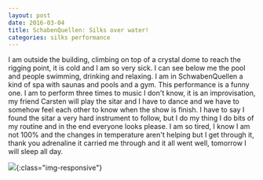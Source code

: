 ```yaml
---
layout: post
date: 2016-03-04
title: SchabenQuellen: Silks over water!
categories: silks performance
---
```


I am outside the building, climbing on top of a crystal dome to reach the
rigging point, it is cold and I am so very sick. I can see below me the pool and
people swimming, drinking and relaxing. I am in SchwabenQuellen a kind of spa
with saunas and pools and a gym. This performance is a funny one. I am to
perform three times to music I don't know, it is an improvisation, my friend
Carsten will play the sitar and I have to dance and we have to somehow feel each
other to know when the show is finish. I have to say I found the sitar a very
hard instrument to follow, but I do my thing I do bits of my routine and in the
end everyone looks please. I am so tired, I know I am not 100% and the changes
in temperature aren't helping but I get through it, thank you adrenaline it
carried me through and it all went well, tomorrow I will sleep all day.


![](https://image.ibb.co/d7Vvu6/DSC_0082.jpg){:class="img-responsive"}
